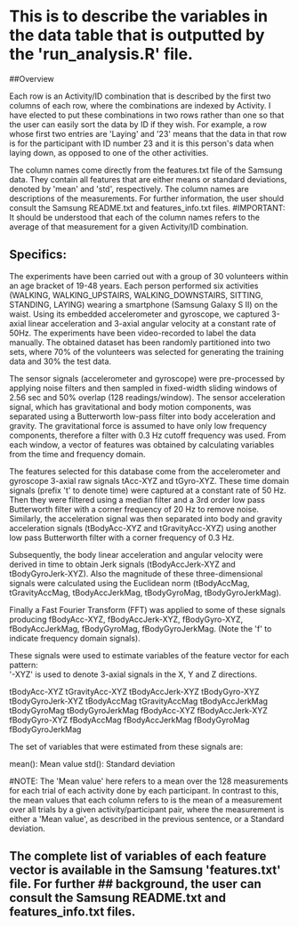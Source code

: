 # This is to describe the variables in the data table that is outputted by the 'run_analysis.R' file. 

##Overview

Each row is an Activity/ID combination that is described by the first two columns of each row, where the combinations are indexed by Activity. I have elected to put these combinations in two rows rather than one so that the user can easily sort the data by ID if they wish. For example, a row whose first two entries are 'Laying' and '23' means that the data in that row is for the participant with ID number 23 and it is this person's data when laying down, as opposed to one of the other activities. 

The column names come directly from the features.txt file of the Samsung data. They contain all features that are either means 
or standard deviations, denoted by 'mean' and 'std', respectively. The column names are descriptions of the measurements. For
further information, the user should consult the Samsung README.txt and features_info.txt files. 
#IMPORTANT:
It should be understood that each of the column names refers to the average of that measurement for a given
Activity/ID combination. 

## Specifics:

The experiments have been carried out with a group of 30 volunteers within an age bracket of 19-48 years. Each person performed six activities (WALKING, WALKING_UPSTAIRS, WALKING_DOWNSTAIRS, SITTING, STANDING, LAYING) wearing a smartphone (Samsung Galaxy S II) on the waist. Using its embedded accelerometer and gyroscope, we captured 3-axial linear acceleration and 3-axial angular velocity at a constant rate of 50Hz. The experiments have been video-recorded to label the data manually. The obtained dataset has been randomly partitioned into two sets, where 70% of the volunteers was selected for generating the training data and 30% the test data. 

The sensor signals (accelerometer and gyroscope) were pre-processed by applying noise filters and then sampled in fixed-width sliding windows of 2.56 sec and 50% overlap (128 readings/window). The sensor acceleration signal, which has gravitational and body motion components, was separated using a Butterworth low-pass filter into body acceleration and gravity. The gravitational force is assumed to have only low frequency components, therefore a filter with 0.3 Hz cutoff frequency was used. From each window, a vector of features was obtained by calculating variables from the time and frequency domain. 

The features selected for this database come from the accelerometer and gyroscope 3-axial raw signals tAcc-XYZ and tGyro-XYZ. These time domain signals (prefix 't' to denote time) were captured at a constant rate of 50 Hz. Then they were filtered using a median filter and a 3rd order low pass Butterworth filter with a corner frequency of 20 Hz to remove noise. Similarly, the acceleration signal was then separated into body and gravity acceleration signals (tBodyAcc-XYZ and tGravityAcc-XYZ) using another low pass Butterworth filter with a corner frequency of 0.3 Hz. 

Subsequently, the body linear acceleration and angular velocity were derived in time to obtain Jerk signals (tBodyAccJerk-XYZ and tBodyGyroJerk-XYZ). Also the magnitude of these three-dimensional signals were calculated using the Euclidean norm (tBodyAccMag, tGravityAccMag, tBodyAccJerkMag, tBodyGyroMag, tBodyGyroJerkMag). 

Finally a Fast Fourier Transform (FFT) was applied to some of these signals producing fBodyAcc-XYZ, fBodyAccJerk-XYZ, fBodyGyro-XYZ, fBodyAccJerkMag, fBodyGyroMag, fBodyGyroJerkMag. (Note the 'f' to indicate frequency domain signals). 

These signals were used to estimate variables of the feature vector for each pattern:  
'-XYZ' is used to denote 3-axial signals in the X, Y and Z directions.

tBodyAcc-XYZ
tGravityAcc-XYZ
tBodyAccJerk-XYZ
tBodyGyro-XYZ
tBodyGyroJerk-XYZ
tBodyAccMag
tGravityAccMag
tBodyAccJerkMag
tBodyGyroMag
tBodyGyroJerkMag
fBodyAcc-XYZ
fBodyAccJerk-XYZ
fBodyGyro-XYZ
fBodyAccMag
fBodyAccJerkMag
fBodyGyroMag
fBodyGyroJerkMag

The set of variables that were estimated from these signals are: 

mean(): Mean value
std(): Standard deviation

#NOTE: 
The 'Mean value' here refers to a mean over the 128 measurements for each trial of each activity done by each participant. In
contrast to this, the mean values that each column refers to is the mean of a measurement over all trials by a given activity/participant pair, where the measurement is either a 'Mean value', as described in the previous sentence, or a Standard
deviation. 





## The complete list of variables of each feature vector is available in the Samsung 'features.txt' file. For further ## background, the user can consult the Samsung README.txt and features_info.txt files. 
